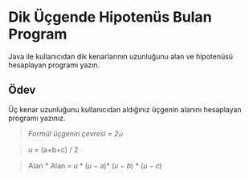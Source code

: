 # Dik Üçgende Hipotenüs Bulan Program
Java ile kullanıcıdan dik kenarlarının uzunluğunu alan ve hipotenüsü hesaplayan programı yazın.

## Ödev
Üç kenar uzunluğunu kullanıcıdan aldığınız üçgenin alanını hesaplayan programı yazınız.

> *Formül üçgenin çevresi = 2𝑢*

> 𝑢 = (a+b+c) / 2

> Alan * Alan = 𝑢 * (𝑢 − 𝑎)* (𝑢 − 𝑏) * (𝑢 − 𝑐)